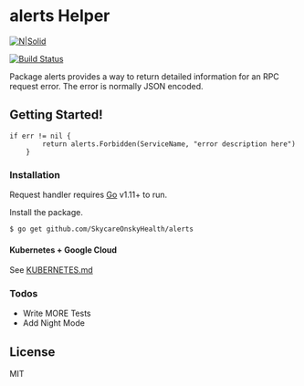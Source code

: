 # alerts Helper

[![N|Solid](https://cldup.com/dTxpPi9lDf.thumb.png)](https://github.com/SkycareOnskyHealth/alerts)

[![Build Status](https://travis-ci.org/joemccann/dillinger.svg?branch=master)](https://github.com/SkycareOnskyHealth/alerts)

Package alerts provides a way to return detailed information for an RPC request error. The error is normally JSON encoded.
## Getting Started!

```
if err != nil {
		return alerts.Forbidden(ServiceName, "error description here")
	}
```


### Installation

Request handler requires [Go](https://golang.org/) v1.11+ to run.

Install the package.

```sh
$ go get github.com/SkycareOnskyHealth/alerts
```

#### Kubernetes + Google Cloud

See [KUBERNETES.md](https://github.com/joemccann/dillinger/blob/master/KUBERNETES.md)


### Todos

 - Write MORE Tests
 - Add Night Mode

License
----

MIT